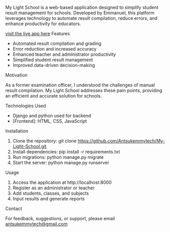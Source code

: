 My Light School is a web-based application designed to simplify student result management for schools. Developed by Emmanuel, this platform leverages technology to automate result compilation, reduce errors, and enhance productivity for educators.

[visit the live app here](https://antsukemmy.pythonanywhere.com/)
Features

- Automated result compilation and grading
- Error reduction and increased accuracy
- Enhanced teacher and administrator productivity
- Simplified student result management
- Improved data-driven decision-making

Motivation

As a former examination officer, I understood the challenges of manual result compilation. My Light School addresses these pain points, providing an efficient and accurate solution for schools.

Technologies Used
- Django and python used for backend
- [Frontend]: HTML, CSS, JavaScript

Installation

1. Clone the repository: git clone https://github.com/Antsukemmytech/My-Light-School.git
2. Install dependencies: pip install -r requirements.txt
3. Run migrations: python manage.py migrate
4. Start the server: python manage.py runserver

Usage

1. Access the application at http://localhost:8000
2. Register as an administrator or teacher
3. Add students, classes, and subjects
4. Input results and generate reports

Contact

For feedback, suggestions, or support, please email antsukemmytech@gmail.com 
